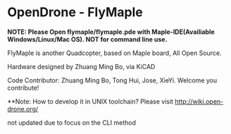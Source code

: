 OpenDrone - FlyMaple
===================================

**NOTE: Please Open flymaple/flymaple.pde with Maple-IDE(Availiable Windows/Linux/Mac OS). NOT for command line use.**

FlyMaple is another Quadcopter, based on Maple board, All Open Source.

Hardware designed by Zhuang Ming Bo, via KiCAD

Code Contributor: Zhuang Ming Bo, Tong Hui, Jose, XieYi. Welcome you contribute!

**Note: How to develop it in UNIX toolchain? Please visit http://wiki.open-drone.org/ 

not updated due to focus on the CLI method

